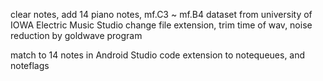 clear notes, add 14 piano notes, mf.C3 ~ mf.B4
dataset from university of IOWA Electric Music Studio
change file extension, trim time of wav, noise reduction by goldwave program

match to 14 notes in Android Studio code
extension to notequeues, and noteflags
